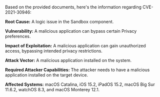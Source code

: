 Based on the provided documents, here's the information regarding CVE-2021-30946:

**Root Cause:** A logic issue in the Sandbox component.

**Vulnerability:** A malicious application can bypass certain Privacy preferences.

**Impact of Exploitation:** A malicious application can gain unauthorized access, bypassing intended privacy restrictions.

**Attack Vector:** A malicious application installed on the system.

**Required Attacker Capabilities:** The attacker needs to have a malicious application installed on the target device.

**Affected Systems:** macOS Catalina, iOS 15.2, iPadOS 15.2, macOS Big Sur 11.6.2, watchOS 8.3, and macOS Monterey 12.1.